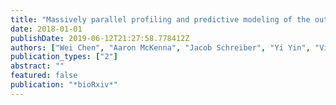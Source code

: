 ```yaml
---
title: "Massively parallel profiling and predictive modeling of the outcomes of CRISPR/Cas9-mediated double-strand break repair"
date: 2018-01-01
publishDate: 2019-06-12T21:27:58.778412Z
authors: ["Wei Chen", "Aaron McKenna", "Jacob Schreiber", "Yi Yin", "Vikram Agarwal", "William Stafford Noble", "Jay Shendure"]
publication_types: ["2"]
abstract: ""
featured: false
publication: "*bioRxiv*"
---
```


